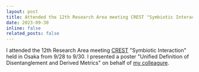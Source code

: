 ```yaml
---
layout: post
title: Attended the 12th Research Area meeting CREST "Symbiotic Interaction"
date: 2023-09-30
inline: false
related_posts: false
---
```


I attended the 12th Research Area meeting [CREST](https://www.jst.go.jp/kisoken/crest/en/project/1111098/1111098_2018.html) "Symbiotic Interaction" held in Osaka from 9/28 to 9/30. I presented a poster "Unified Definition of Disentanglement and Derived Metrics" on behalf of [my colleagure](https://yivan.xyz/about).
